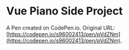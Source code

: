 # Vue Piano Side Project

A Pen created on CodePen.io. Original URL: [https://codepen.io/s96002413/pen/pVdZNm](https://codepen.io/s96002413/pen/pVdZNm).

